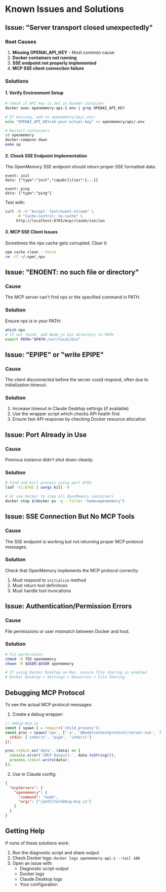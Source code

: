 # Known Issues and Solutions

## Issue: "Server transport closed unexpectedly"

### Root Causes
1. **Missing OPENAI_API_KEY** - Most common cause
2. **Docker containers not running**
3. **SSE endpoint not properly implemented**
4. **MCP SSE client connection failure**

### Solutions

#### 1. Verify Environment Setup
```bash
# Check if API key is set in Docker container
docker exec openmemory-api-1 env | grep OPENAI_API_KEY

# If missing, add to openmemory/api/.env:
echo "OPENAI_API_KEY=sk-your-actual-key" >> openmemory/api/.env

# Restart containers
cd openmemory
docker-compose down
make up
```

#### 2. Check SSE Endpoint Implementation
The OpenMemory SSE endpoint should return proper SSE formatted data:
```
event: init
data: {"type":"init","capabilities":{...}}

event: ping
data: {"type":"ping"}
```

Test with:
```bash
curl -N -H "Accept: text/event-stream" \
     -H "Cache-Control: no-cache" \
     http://localhost:8765/mcp/claude/sse/ian
```

#### 3. MCP SSE Client Issues
Sometimes the npx cache gets corrupted. Clear it:
```bash
npm cache clean --force
rm -rf ~/.npm/_npx
```

## Issue: "ENOENT: no such file or directory"

### Cause
The MCP server can't find npx or the specified command in PATH.

### Solution
Ensure npx is in your PATH:
```bash
which npx
# If not found, add Node.js bin directory to PATH
export PATH="$PATH:/usr/local/bin"
```

## Issue: "EPIPE" or "write EPIPE"

### Cause
The client disconnected before the server could respond, often due to initialization timeout.

### Solution
1. Increase timeout in Claude Desktop settings (if available)
2. Use the wrapper script which checks API health first
3. Ensure fast API response by checking Docker resource allocation

## Issue: Port Already in Use

### Cause
Previous instance didn't shut down cleanly.

### Solution
```bash
# Find and kill process using port 8765
lsof -ti:8765 | xargs kill -9

# Or use Docker to stop all OpenMemory containers
docker stop $(docker ps -q --filter "name=openmemory")
```

## Issue: SSE Connection But No MCP Tools

### Cause
The SSE endpoint is working but not returning proper MCP protocol messages.

### Solution
Check that OpenMemory implements the MCP protocol correctly:
1. Must respond to `initialize` method
2. Must return tool definitions
3. Must handle tool invocations

## Issue: Authentication/Permission Errors

### Cause
File permissions or user mismatch between Docker and host.

### Solution
```bash
# Fix permissions
chmod -R 755 openmemory
chown -R $USER:$USER openmemory

# If using Docker Desktop on Mac, ensure file sharing is enabled
# Docker Desktop > Settings > Resources > File Sharing
```

## Debugging MCP Protocol

To see the actual MCP protocol messages:

1. Create a debug wrapper:
```javascript
// debug-mcp.js
const { spawn } = require('child_process');
const proc = spawn('npx', ['-y', '@modelcontextprotocol/server-sse', 'http://localhost:8765/mcp/claude/sse/ian'], {
  stdio: ['inherit', 'pipe', 'inherit']
});

proc.stdout.on('data', (data) => {
  console.error('[MCP Output]:', data.toString());
  process.stdout.write(data);
});
```

2. Use in Claude config:
```json
{
  "mcpServers": {
    "openmemory": {
      "command": "node",
      "args": ["/path/to/debug-mcp.js"]
    }
  }
}
```

## Getting Help

If none of these solutions work:

1. Run the diagnostic script and share output
2. Check Docker logs: `docker logs openmemory-api-1 --tail 100`
3. Open an issue with:
   - Diagnostic script output
   - Docker logs
   - Claude Desktop logs
   - Your configuration
